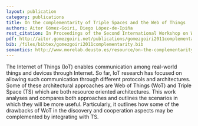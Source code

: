 ```yaml
--- 
layout: publication
category: publications
title: On the complementarity of Triple Spaces and the Web of Things
authors: Aitor Gómez-Goiri, Diego López-de-Ipiña
rest_citation: In Proceedings of the Second International Workshop on Web of Things, <a href="http://www.webofthings.com/wot/2011/">WoT&#39;11</a>, pages 12&#58;1–12&#58;6. ISBN&#58; <a href="http://doi.acm.org/10.1145/1993966.1993983" target="_blank">978-1-4503-0624-9</a>. New York, NY, USA, 2011.
pdf: http://aitor.gomezgoiri.net/publications/gomezgoiri2011complementarity.pdf
bib: /files/bibtex/gomezgoiri2011complementarity.bib
semantics: http://www.morelab.deusto.es/resource/on-the-complementarity-of-triple-spaces-and-the-web-of-things
--- 
```


The Internet of Things (IoT) enables communication among real-world things and devices through Internet.
So far, IoT research has focused on allowing such communication through different protocols and architectures.
Some of these architectural approaches are Web of Things (WoT) and Triple Space (TS) which are both resource oriented architectures.
This work analyses and compares both approaches and outlines the scenarios in which they will be more useful.
Particularly, it outlines how some of the drawbacks of WoT in the discovery and cooperation aspects may be complemented by integrating with TS.